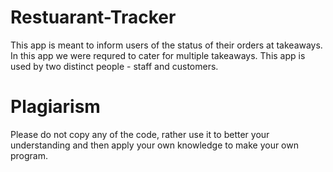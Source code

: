 # Restuarant-Tracker
This app is meant to inform users of the status of their orders at takeaways. In this app we were requred to cater for multiple takeaways. This app is used by two distinct people - staff and customers.

# Plagiarism
Please do not copy any of the code, rather use it to better your understanding and then apply your own knowledge to make your own program.

